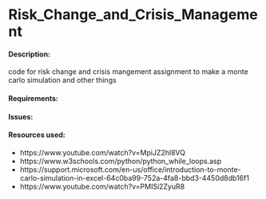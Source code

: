 # Risk_Change_and_Crisis_Management
<h4>Description:</h4>
code for risk change and crisis mangement assignment to make a monte carlo simulation and other things


<h4>Requirements:</h4>


<h4>Issues:</h4>

<h4>Resources used:</h4>
<ul>
  <li>https://www.youtube.com/watch?v=MpiJZ2hl8VQ</li>
  <li>https://www.w3schools.com/python/python_while_loops.asp</li>
  <li>https://support.microsoft.com/en-us/office/introduction-to-monte-carlo-simulation-in-excel-64c0ba99-752a-4fa8-bbd3-4450d8db16f1</li>
  <li>https://www.youtube.com/watch?v=PMISi2ZyuR8</li>
  </ul>
